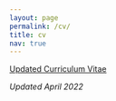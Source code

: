 ```yaml
---
layout: page
permalink: /cv/
title: cv
nav: true
---
```


<i class="fas fa-file"></i> <a class="link" href="{{ '/assets/pdf/CV.pdf' | prepend: site.baseurl | prepend: site.url }}">Updated Curriculum Vitae</a>

*Updated April 2022*
